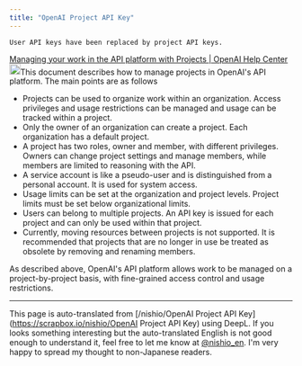 ```yaml
---
title: "OpenAI Project API Key"
---
```


`User API keys have been replaced by project API keys.`

[Managing your work in the API platform with Projects | OpenAI Help Center](https://help.openai.com/en/articles/9186755-managing-your-work-in-the-api-platform-with-projects)
<img src='https://scrapbox.io/api/pages/nishio-en/claude/icon' alt='claude.icon' height="19.5"/>This document describes how to manage projects in OpenAI's API platform. The main points are as follows
- Projects can be used to organize work within an organization. Access privileges and usage restrictions can be managed and usage can be tracked within a project.
- Only the owner of an organization can create a project. Each organization has a default project.
- A project has two roles, owner and member, with different privileges. Owners can change project settings and manage members, while members are limited to reasoning with the API.
- A service account is like a pseudo-user and is distinguished from a personal account. It is used for system access.
- Usage limits can be set at the organization and project levels. Project limits must be set below organizational limits.
- Users can belong to multiple projects. An API key is issued for each project and can only be used within that project.
- Currently, moving resources between projects is not supported. It is recommended that projects that are no longer in use be treated as obsolete by removing and renaming members.

As described above, OpenAI's API platform allows work to be managed on a project-by-project basis, with fine-grained access control and usage restrictions.

---
This page is auto-translated from [/nishio/OpenAI Project API Key](https://scrapbox.io/nishio/OpenAI Project API Key) using DeepL. If you looks something interesting but the auto-translated English is not good enough to understand it, feel free to let me know at [@nishio_en](https://twitter.com/nishio_en). I'm very happy to spread my thought to non-Japanese readers.